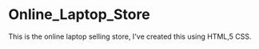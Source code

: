 # Online_Laptop_Store
This is the online laptop selling store, I've created this using HTML,5  CSS.
